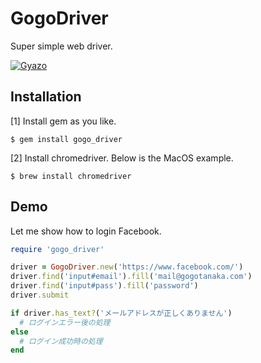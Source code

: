 # GogoDriver

Super simple web driver.

[![Gyazo](http://i.gyazo.com/511b5265c67d41fc2cd7394c1eee3b7a.gif)](http://gyazo.com/511b5265c67d41fc2cd7394c1eee3b7a)

## Installation

[1] Install gem as you like. 

    $ gem install gogo_driver
    
[2] Install chromedriver. Below is the MacOS example.

    $ brew install chromedriver


## Demo

Let me show how to login Facebook.

```rb
require 'gogo_driver'

driver = GogoDriver.new('https://www.facebook.com/')
driver.find('input#email').fill('mail@gogotanaka.com')
driver.find('input#pass').fill('password')
driver.submit

if driver.has_text?('メールアドレスが正しくありません')
  # ログインエラー後の処理
else
  # ログイン成功時の処理
end
```

